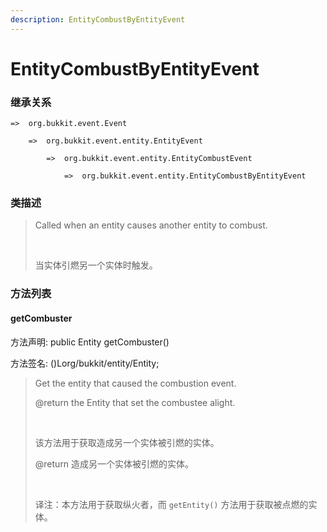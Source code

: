 ```yaml
---
description: EntityCombustByEntityEvent
---
```


# EntityCombustByEntityEvent

### 继承关系

    =>  org.bukkit.event.Event

        =>  org.bukkit.event.entity.EntityEvent

            =>  org.bukkit.event.entity.EntityCombustEvent

                =>  org.bukkit.event.entity.EntityCombustByEntityEvent

### 类描述

> Called when an entity causes another entity to combust.
> 
> <br>
> 
> 当实体引燃另一个实体时触发。

### 方法列表

#### getCombuster

方法声明: public Entity getCombuster()

方法签名: ()Lorg/bukkit/entity/Entity;

> Get the entity that caused the combustion event.
> 
> @return the Entity that set the combustee alight.
> 
> <br>
> 
> 该方法用于获取造成另一个实体被引燃的实体。
> 
> @return 造成另一个实体被引燃的实体。
> 
> <br>
> 
> 译注：本方法用于获取纵火者，而 `getEntity()` 方法用于获取被点燃的实体。